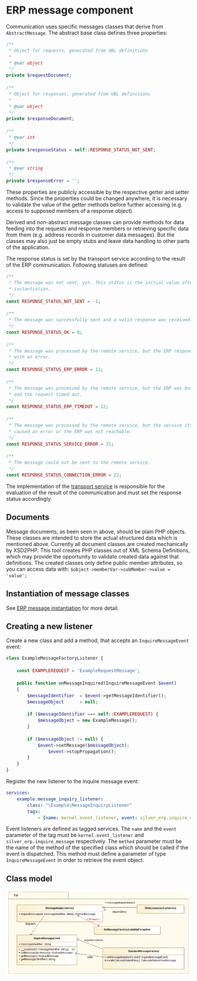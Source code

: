 # ERP message component

Communication uses specific messages classes that derive from `AbstractMessage`.
The abstract base class defines three properties:

``` php
/**
 * Object for requests, generated from UBL definitions
 *
 * @var object
 */
private $requestDocument;

/**
 * Object for responses, generated from UBL definitions
 *
 * @var object
 */
private $responseDocument;

/**
 * @var int
 */
private $responseStatus = self::RESPONSE_STATUS_NOT_SENT;

/**
 * @var string
 */
private $responseError = '';
```

These properties are publicly accessible by the respective getter and setter methods.
Since the properties could be changed anywhere, it is necessary to validate the value of the getter methods before further accessing (e.g. access to supposed members of a response object).

Derived and non-abstract message classes can provide methods for data feeding into the requests and response members
or retrieving specific data from them (e.g. address records in customer data messages).
But the classes may also just be empty stubs and leave data handling to other parts of the application.

The response status is set by the transport service according to the result of the ERP communication.
Following statuses are defined:

``` php
/**
 * The message was not sent, yet. This status is the initial value after
 * instantiation.
 */
const RESPONSE_STATUS_NOT_SENT = -1;

/**
 * The message was successfully sent and a valid response was received.
 */
const RESPONSE_STATUS_OK = 0;

/**
 * The message was processed by the remote service, but the ERP responded
 * with an error.
 */
const RESPONSE_STATUS_ERP_ERROR = 11;

/**
 * The message was processed by the remote service, but the ERP was busy
 * and the request timed out.
 */
const RESPONSE_STATUS_ERP_TIMEOUT = 12;

/**
 * The message was processed by the remote service, but the service itself
 * caused an error or the ERP was not reachable.
 */
const RESPONSE_STATUS_SERVICE_ERROR = 21;

/**
 * The message could not be sent to the remote service.
 */
const RESPONSE_STATUS_CONNECTION_ERROR = 22; 
```

The implementation of the [transport service](../erp_component_transport.md) is responsible for the evaluation of the result of the communication and must set the response status accordingly.  

## Documents

Message documents, as been seen in above, should be plain PHP objects.
These classes are intended to store the actual structured data which is mentioned above.
Currently all document classes are created mechanically by XSD2PHP.
This tool creates PHP classes out of XML Schema Definitions,
which may provide the opportunity to validate created data against that definitions.
The created classes only define public member attributes, so you can access data with:
`$object->memberVar->subMember->value = 'value';`

## Instantiation of message classes

See [ERP message instantiation](erp_message_instantiation.md) for more detail.

## Creating a new listener

Create a new class and add a method, that accepts an `InquireMessageEvent` event:

``` php
class ExampleMessageFactoryListener {

    const EXAMPLEREQUEST = 'ExampleRequestMessage';

    public function onMessageInquired(InquireMessageEvent $event)
    {
        $messageIdentifier  = $event->getMessageIdentifier();
        $messageObject      = null;

        if ($messageIdentifier === self::EXAMPLEREQUEST) {
            $messageObject = new ExampleMessage();
        }

        if ($messageObject != null) {
            $event->setMessage($messageObject);
                $event->stopPropagation();
        }
    }
}
```

Register the new listener to the inquire message event:

``` yaml
services:
    example.message_inquiry_listener:
        class: "\Example\MessageInquiryListener"
        tags:
            - {name: kernel.event_listener, event: silver_erp.inquire_message, method: onMessageInquired}
```

Event listeners are defined as tagged services. The `name` and the `event` parameter of the tag must be `kernel.event_listener` and `silver_erp.inquire_message` respectively.
The `method` parameter must be the name of the method of the specified class which should be called if the event is dispatched.
This method must define a parameter of type `InquireMessageEvent` in order to retrieve the event object.

## Class model

![](../../../../img/class_model.png)
